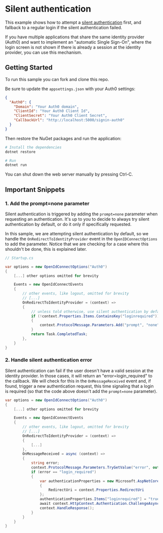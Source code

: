 # Silent authentication

This example shows how to attempt a [silent authentication](https://auth0.com/docs/api-auth/tutorials/silent-authentication) 
first, and fallback to a regular login if the silent authentication failed.

If you have multiple applications that share the same identity provider (Auth0) and
want to implement an "automatic Single Sign-On", where the login screen is not shown
if there is already a session at the identity provider, you can use this mechanism.

## Getting Started

To run this sample you can fork and clone this repo.

Be sure to update the `appsettings.json` with your Auth0 settings:

```json
{
  "Auth0": {
    "Domain": "Your Auth0 domain",
    "ClientId": "Your Auth0 Client Id",
    "ClientSecret": "Your Auth0 Client Secret",
    "CallbackUrl": "http://localhost:5000/signin-auth0"
  } 
}
```

Then restore the NuGet packages and run the application:

```bash
# Install the dependencies
dotnet restore

# Run
dotnet run
```

You can shut down the web server manually by pressing Ctrl-C.

## Important Snippets

### 1. Add the prompt=none parameter

Silent authentication is triggered by adding the `prompt=none` parameter when
requesting an authentication. It's up to you to decide to always try silent 
authentication by default, or do it only if specifically requested.

In this sample, we are attempting silent authentication by default, so we handle the
`OnRedirectToIdentityProvider` event in the `OpenIDConnectOptions` to add the parameter.
Notice that we are checking for a case where this shouldn't be done, this is explained later.

```csharp
// Startup.cs

var options = new OpenIdConnectOptions("Auth0")
{
    [...] other options omitted for brevity

    Events = new OpenIdConnectEvents
    {
        // other events, like logout, omitted for brevity
        // [...]
        OnRedirectToIdentityProvider = (context) =>
        {
            // unless told otherwise, use silent authentication by default
            if (!context.Properties.Items.ContainsKey("loginrequired"))
            {
                context.ProtocolMessage.Parameters.Add("prompt", "none");
            }
            return Task.CompletedTask;
        },
    }
}
```

### 2. Handle silent authentication error

Silent authentication can fail if the user doesn't have a valid session at the identity provider. 
In those cases, it will return an "error=login_required" to the callback. We will
check for this in the `OnMessageReceived` event and, if found, trigger a new
authentication request, this time signaling that a login is required (so that the
code above doesn't add the `prompt=none` parameter).

```csharp
var options = new OpenIdConnectOptions("Auth0")
{
    [...] other options omitted for brevity

    Events = new OpenIdConnectEvents
    {
        // other events, like logout, omitted for brevity
        // [...]
        OnRedirectToIdentityProvider = (context) =>
        {
            [...]
        },
        OnMessageReceived = async (context) =>
        {
            string error;
            context.ProtocolMessage.Parameters.TryGetValue("error", out error);
            if (error == "login_required")
            {
                var authenticationProperties = new Microsoft.AspNetCore.Http.Authentication.AuthenticationProperties()
                {
                    RedirectUri = context.Properties.RedirectUri
                };
                authenticationProperties.Items["loginrequired"] = "true";
                await context.HttpContext.Authentication.ChallengeAsync("Auth0", authenticationProperties);
                context.HandleResponse();
            }
        }
    }
}
```

